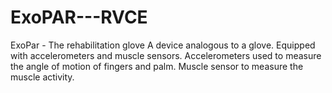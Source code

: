 # ExoPAR---RVCE
ExoPar - The rehabilitation glove
A device analogous to a glove.
Equipped with accelerometers and muscle sensors.
Accelerometers used to measure the angle of motion of fingers and palm.
Muscle sensor to measure the muscle activity.
